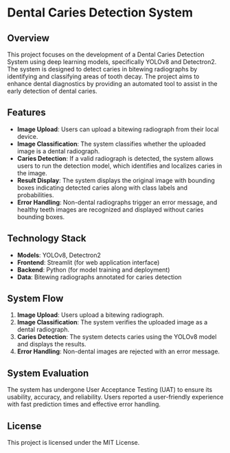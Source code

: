 # Dental Caries Detection System

## Overview
This project focuses on the development of a Dental Caries Detection System using deep learning models, specifically YOLOv8 and Detectron2. The system is designed to detect caries in bitewing radiographs by identifying and classifying areas of tooth decay. The project aims to enhance dental diagnostics by providing an automated tool to assist in the early detection of dental caries.

## Features
- **Image Upload**: Users can upload a bitewing radiograph from their local device.
- **Image Classification**: The system classifies whether the uploaded image is a dental radiograph.
- **Caries Detection**: If a valid radiograph is detected, the system allows users to run the detection model, which identifies and localizes caries in the image.
- **Result Display**: The system displays the original image with bounding boxes indicating detected caries along with class labels and probabilities.
- **Error Handling**: Non-dental radiographs trigger an error message, and healthy teeth images are recognized and displayed without caries bounding boxes.

## Technology Stack
- **Models**: YOLOv8, Detectron2
- **Frontend**: Streamlit (for web application interface)
- **Backend**: Python (for model training and deployment)
- **Data**: Bitewing radiographs annotated for caries detection

## System Flow
1. **Image Upload**: Users upload a bitewing radiograph.
2. **Image Classification**: The system verifies the uploaded image as a dental radiograph.
3. **Caries Detection**: The system detects caries using the YOLOv8 model and displays the results.
4. **Error Handling**: Non-dental images are rejected with an error message.

## System Evaluation
The system has undergone User Acceptance Testing (UAT) to ensure its usability, accuracy, and reliability. Users reported a user-friendly experience with fast prediction times and effective error handling.

## License
This project is licensed under the MIT License.


